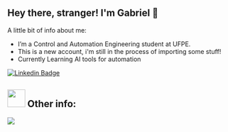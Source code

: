 ## Hey there, stranger! I'm Gabriel 👋
  A little bit of info about me:
-  I’m a Control and Automation Engineering student at UFPE.
-  This is a new account, i'm still in the process of importing some stuff!
-  Currently Learning AI tools for automation 



[![Linkedin Badge](https://img.shields.io/badge/-LucasGabriel-blue?style=flat-square&logo=Linkedin&logoColor=white&link=https://www.linkedin.com/in/lucas-gabriel-91b0021b1/)](https://www.linkedin.com/in/lucas-gabriel-91b0021b1/)

##  <img src="https://media.giphy.com/media/WUlplcMpOCEmTGBtBW/giphy.gif" width="40"> **Other info:**
  <a href="https://github.com/LucasGabrielfl0/github-readme-stats">
    <img align="center" src="https://github-readme-stats.anuraghazra1.vercel.app/api/top-langs/?username=LucasGabrielfl0&layout=compact&theme=dark&langs_count=6" />
  </a>




